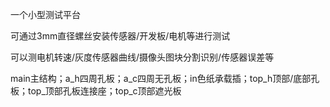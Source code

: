 一个小型测试平台

可通过3mm直径螺丝安装传感器/开发板/电机等进行测试

可以测电机转速/灰度传感器曲线/摄像头图块分割识别/传感器误差等

main主结构；a_h四周孔板；a_c四周无孔板；in色纸承载插；top_h顶部/底部孔板；top_顶部孔板连接座；top_c顶部遮光板
